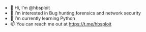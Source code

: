 - 👋 Hi, I’m @hbsploit
- 👀 I’m interested in Bug hunting,forensics and network security
- 🌱 I’m currently learning Python
- 📫 You can reach me out at https://t.me/hbsploit

<!---
hbsploit/hbsploit is a ✨ special ✨ repository because its `README.md` (this file) appears on your GitHub profile.
You can click the Preview link to take a look at your changes.
--->
